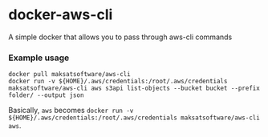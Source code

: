 # docker-aws-cli
A simple docker that allows you to pass through aws-cli commands

### Example usage

```
docker pull maksatsoftware/aws-cli
docker run -v ${HOME}/.aws/credentials:/root/.aws/credentials maksatsoftware/aws-cli aws s3api list-objects --bucket bucket --prefix folder/ --output json
```

Basically, `aws` becomes `docker run -v ${HOME}/.aws/credentials:/root/.aws/credentials maksatsoftware/aws-cli aws`.
